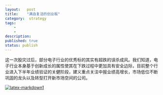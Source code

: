 ```yaml
---
layout:   post
title:    "满血复活的创业板"
category:  strategy
tags:     
    -  
    -   
description: 
published: true
status: publish
---
```

 
这一次股灾过后，部分电子行业的优秀标的其实有超跌的误杀成风。我们知道，电子行业本身基于创新成长的属性使其在下跌过程中更加具有安全边际，目前整个行业进入下半年业绩验证的关健阶段，建义重点关注中报业绩高增长，市场低位不断巩固的龙头以及转型打开新市场空间的公司。
 
[![latex-markdown1](/finance/assets/img/2015-08-04-满血复活的创业板/Selection_012.png)](/finance/assets/img/2015-08-04-满血复活的创业板/Selection_012.png)
